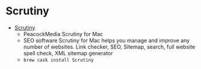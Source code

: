 # Scrutiny
- [Scrutiny](https://peacockmedia.software/mac/scrutiny/)
  -   PeacockMedia Scrutiny for Mac
  - SEO software Scrutiny for Mac helps you manage and improve any number of websites. Link checker, SEO, Sitemap, search, full website spell check, XML sitemap generator
  - `brew cask install Scrutiny`
